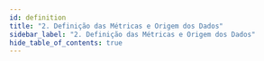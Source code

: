```yaml
---
id: definition
title: "2. Definição das Métricas e Origem dos Dados"
sidebar_label: "2. Definição das Métricas e Origem dos Dados"
hide_table_of_contents: true
---
```

